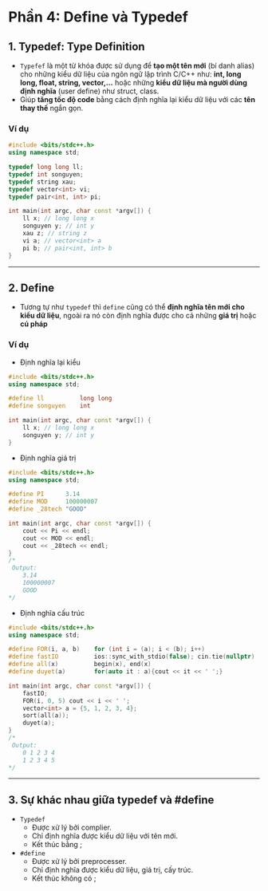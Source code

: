 # Phần 4: Define và Typedef

## 1. Typedef: Type Definition
- `Typefef` là một từ khóa được sử dụng để **tạo một tên mới** (bí danh alias) cho những kiểu dữ liệu của ngôn ngữ lập trình C/C++ như: **int, long long, float, string, vector,...** hoặc những **kiểu dữ liệu mà người dùng định nghĩa** (user define) như struct, class.
- Giúp **tăng tốc độ code** bằng cách định nghĩa lại kiểu dữ liệu với các **tên thay thế** ngắn gọn.

### Ví dụ
```cpp
#include <bits/stdc++.h>
using namespace std;

typedef long long ll;
typedef int songuyen;
typedef string xau;
typedef vector<int> vi;
typedef pair<int, int> pi;

int main(int argc, char const *argv[]) {
    ll x; // long long x
    songuyen y; // int y
    xau z; // string z
    vi a; // vector<int> a
    pi b; // pair<int, int> b
}
```
---

## 2. Define
- Tương tự như `typedef` thì `define` cũng có thể **định nghĩa tên mới cho kiểu dữ liệu**, ngoài ra nó còn định nghĩa được cho cả những **giá trị** hoặc **cú pháp**

### Ví dụ
- Định nghĩa lại kiểu
```cpp
#include <bits/stdc++.h>
using namespace std;

#define ll          long long
#define songuyen    int

int main(int argc, char const *argv[]) {
    ll x; // long long x
    songuyen y; // int y
}
```
- Định nghĩa giá trị
```cpp
#include <bits/stdc++.h>
using namespace std;

#define PI      3.14
#define MOD     100000007
#define _28tech "GOOD"

int main(int argc, char const *argv[]) {
    cout << Pi << endl;
    cout << MOD << endl;
    cout << _28tech << endl;
}
/*
 Output:
    3.14
    100000007
    GOOD
*/
```

- Định nghĩa cấu trúc
```cpp
#include <bits/stdc++.h>
using namespace std;

#define FOR(i, a, b)    for (int i = (a); i < (b); i++)
#define fastIO          ios::sync_with_stdio(false); cin.tie(nullptr)
#define all(x)          begin(x), end(x)
#define duyet(a)        for(auto it : a){cout << it << ' ';}

int main(int argc, char const *argv[]) {
    fastIO;
    FOR(i, 0, 5) cout << i << ' ';
    vector<int> a = {5, 1, 2, 3, 4};
    sort(all(a));
    duyet(a);
}
/*
 Output:
    0 1 2 3 4
    1 2 3 4 5
*/
```

--- 

## 3. Sự khác nhau giữa typedef và #define
- `Typedef`
    + Được xử lý bởi complier.
    + Chỉ định nghĩa được kiểu dữ liệu với tên mới.
    + Kết thúc bằng ;
- `#define`
    + Được xử lý bởi preprocesser.
    + Chỉ định nghĩa được kiểu dữ liệu, giá trị, cấy trúc.
    + Kết thúc không có ;